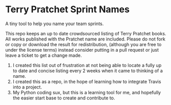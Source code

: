 # Terry Pratchet Sprint Names
A tiny tool to help you name your team sprints. 

This repo keeps an up to date crowdsourced listing of Terry Pratchet books. All works published with the Pratchet name are included.
Please do not fork or copy or download the result for redistribution, (although you are free to under the license terms) instead consider putting in a pull request or just leave a ticket to get a change made. 
<TABLE>

1. I created this list out of frustration at not being able to locate a fully up to date and concise listing every 2 weeks when it came to thinking of a name.
1. I created this as a repo, in the hope of learning how to integrate Travis into a project.
1. My Python coding sux, but this is a learning tool for me, and hopefully the easier start base to create and contribute to.

<GENERATED>